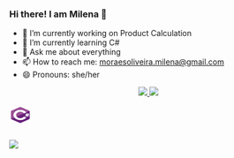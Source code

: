 ### Hi there! I am Milena 👋

- 🔭 I’m currently working on Product Calculation
- 🌱 I’m currently learning C#
- 💬 Ask me about everything
- 📫 How to reach me: moraesoliveira.milena@gmail.com
- 😄 Pronouns: she/her
<div align="center">
  <a href="https://github.com/mimoraess">
  <img height="100em" src="https://github-readme-stats.vercel.app/api?username=mimoraess&show_icons=true&theme=tokyonight&include_all_commits=true&count_private=true"/>
  <img height="100em" src="https://github-readme-stats.vercel.app/api/top-langs/?username=mimoraess&layout=compact&langs_count=7&theme=tokyonight"/>
    </div>
  <div style="display: inline_block"><br>
    <img align="center" alt="Milena-Csharp" height="30" width="40" src="https://raw.githubusercontent.com/devicons/devicon/master/icons/csharp/csharp-original.svg">
  </div>
  
  ##
 
<div> 
  
  <a href="https://instagram.com/milenamrss" target="_blank"><img src="https://img.shields.io/badge/-Instagram-%23E4405F?style=for-the-badge&logo=instagram&logoColor=white" target="_blank"></a>
  

</div>
